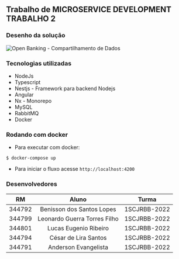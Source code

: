 ## Trabalho de MICROSERVICE DEVELOPMENT TRABALHO 2


### Desenho da solução

![Open Banking - Compartilhamento de Dados](./ms_fiap.drawio.png "Open Banking - Compartilhamento de Dados")

### Tecnologias utilizadas

- NodeJs
- Typescript
- Nestjs - Framework para backend Nodejs
- Angular
- Nx - Monorepo
- MySQL
- RabbitMQ
- Docker

### Rodando com docker
- Para executar com docker:

```
$ docker-compose up
```
- Para iniciar o fluxo acesse `http://localhost:4200`




### Desenvolvedores

| RM  | Aluno | Turma |
| ------------- |:-------------:| --------- | 
| 344792      | Benisson dos Santos Lopes     | 1SCJRBB-2022 |
| 344799      | Leonardo Guerra Torres Filho     | 1SCJRBB-2022 |
| 344801      | Lucas Eugenio Ribeiro     | 1SCJRBB-2022 |
| 344794      | César de Lira Santos     | 1SCJRBB-2022 |
| 344791      | Anderson Evangelista     | 1SCJRBB-2022 |
